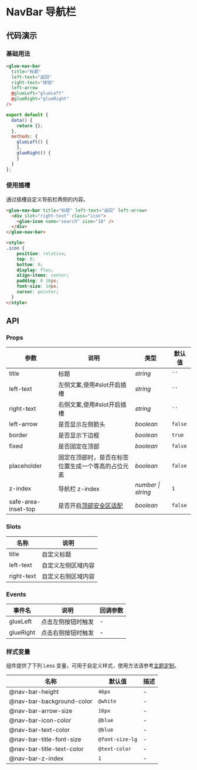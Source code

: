 # NavBar 导航栏

## 代码演示

### 基础用法

```html
<glue-nav-bar
  title="标题"
  left-text="返回"
  right-text="按钮"
  left-arrow
  @glueLeft="glueLeft"
  @glueRight="glueRight"
/>
```

```js
export default {
  data() {
    return {};
  },
  methods: {
    glueLeft() {
    },
    glueRight() {
    }
  }
};
```

### 使用插槽

通过插槽自定义导航栏两侧的内容。

```html
<glue-nav-bar title="标题" left-text="返回" left-arrow>
  <div slot="right-text" class="icon">
    <glue-icon name="search" size="18" />
  </div>
</glue-nav-bar>

<style>
.icon {
    position: relative;
    top: 0;
    bottom: 0;
    display: flex;
    align-items: center;
    padding: 0 16px;
    font-size: 14px;
    cursor: pointer;
  }
</style>
```

## API

### Props

| 参数                | 说明                                                                      | 类型               | 默认值  |
|---------------------|-------------------------------------------------------------------------|--------------------|---------|
| title               | 标题                                                                      | _string_           | `''`    |
| left-text           | 左侧文案,使用#slot开启插槽                                                | _string_           | `''`    |
| right-text          | 右侧文案,使用#slot开启插槽                                                | _string_           | `''`    |
| left-arrow          | 是否显示左侧箭头                                                          | _boolean_          | `false` |
| border              | 是否显示下边框                                                            | _boolean_          | `true`  |
| fixed               | 是否固定在顶部                                                            | _boolean_          | `false` |
| placeholder         | 固定在顶部时，是否在标签位置生成一个等高的占位元素                         | _boolean_          | `false` |
| z-index             | 导航栏 z-index                                                            | _number \| string_ | `1`     |
| safe-area-inset-top | 是否开启[顶部安全区适配](#/zh-CN/advanced-usage#di-bu-an-quan-qu-gua-pei) | _boolean_          | `false` |

### Slots

| 名称       | 说明               |
|------------|------------------|
| title      | 自定义标题         |
| left-text  | 自定义左侧区域内容 |
| right-text | 自定义右侧区域内容 |

### Events

| 事件名    | 说明               | 回调参数 |
|-----------|------------------|----------|
| glueLeft  | 点击左侧按钮时触发 | -        |
| glueRight | 点击右侧按钮时触发 | -        |

### 样式变量

组件提供了下列 Less 变量，可用于自定义样式，使用方法请参考[主题定制](#/zh-CN/theme)。

| 名称                      | 默认值          | 描述 |
|---------------------------|-----------------|------|
| @nav-bar-height           | `46px`          | -    |
| @nav-bar-background-color | `@white`        | -    |
| @nav-bar-arrow-size       | `16px`          | -    |
| @nav-bar-icon-color       | `@blue`         | -    |
| @nav-bar-text-color       | `@blue`         | -    |
| @nav-bar-title-font-size  | `@font-size-lg` | -    |
| @nav-bar-title-text-color | `@text-color`   | -    |
| @nav-bar-z-index          | `1`             | -    |
